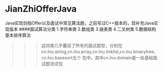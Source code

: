 # JianZhiOfferJava
Java实现剑指Offer以及面试中常见算法题，之前写过C++版本的，现补充Java实现版本
####面试算法分类
1.字符串类
2.数组类
3.链表类
4.二叉树类
5.数据结构基本排序算法
>>>  这四类几乎囊括了所有的面试题型，分别在cn.lnu.string,cn.lnu.array,cn.lnu.linklist,cn.lnu.binarytree，cn.lnu.basesort五个
包中。其中cn.lnu.domain是一些基础面试题测试包
